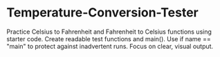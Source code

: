 # Temperature-Conversion-Tester
Practice Celsius to Fahrenheit and Fahrenheit to Celsius functions using starter code. Create readable test functions and main(). Use if name == "main" to protect against inadvertent runs. Focus on clear, visual output.
